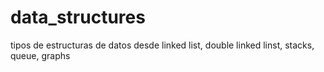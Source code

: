 # data_structures
tipos de estructuras de datos desde linked list, double linked linst, stacks, queue, graphs
